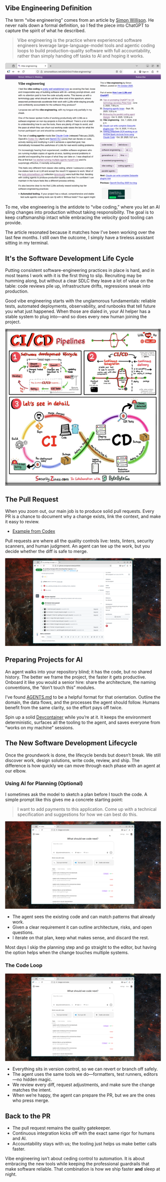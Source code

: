 ## Vibe Engineering Definition

The term “vibe engineering” comes from an article by [Simon Willison](https://simonwillison.net/2025/Oct/7/vibe-engineering/). He never nails down a formal definition, so I fed the piece into ChatGPT to capture the spirit of what he described.

> Vibe engineering is the practice where experienced software engineers leverage large-language-model tools and agentic coding loops to build production-quality software with full accountability, rather than simply handing off tasks to AI and hoping it works.

[![Screenshot of Simon Willison's article](vibe-engineering-blog-article.png)](https://simonwillison.net/2025/Oct/7/vibe-engineering/)

To me, vibe engineering is the antidote to “vibe coding,” where you let an AI sling changes into production without taking responsibility. The goal is to keep craftsmanship intact while embracing the velocity good tooling can provide.

The article resonated because it matches how I’ve been working over the last few months. I still own the outcome, I simply have a tireless assistant sitting in my terminal.

## It's the Software Development Life Cycle

Putting consistent software-engineering practices in place is hard, and in most teams I work with it is the first thing to slip. Recruiting may be humming along, but without a clear SDLC they leave a lot of value on the table: code reviews pile up, infrastructure drifts, regressions sneak into production.

Good vibe engineering starts with the unglamorous fundamentals: reliable tests, automated deployments, observability, and runbooks that tell future you what just happened. When those are dialed in, your AI helper has a stable system to plug into—and so does every new human joining the project.

![Dev Ops](ci-cd.jpg "Dev Ops")

## The Pull Request

When you zoom out, our main job is to produce solid pull requests. Every PR is a chance to document why a change exists, link the context, and make it easy to review.

- [Example from Codex](https://github.com/openai/codex/pull/5504)

Pull requests are where all the quality controls live: tests, linters, security scanners, and human judgment. An agent can tee up the work, but you decide whether the diff is safe to merge.

![Pull Request](pull-request.png "Pull Request")

## Preparing Projects for AI

An agent walks into your repository blind; it has the code, but no shared history. The better we frame the project, the faster it gets productive. Onboard it like you would a senior hire: share the architecture, the naming conventions, the “don’t touch this” modules.

I’ve found [AGENTS.md](https://agents.md/) to be a helpful format for that orientation. Outline the domain, the data flows, and the processes the agent should follow. Humans benefit from the same clarity, so the effort pays off twice.

Spin up a solid [Devcontainer](https://containers.dev/) while you’re at it. It keeps the environment deterministic, surfaces all the tooling to the agent, and saves everyone from “works on my machine” sessions.

## The New Software Development Lifecycle

Once the groundwork is done, the lifecycle bends but doesn’t break. We still discover work, design solutions, write code, review, and ship. The difference is how quickly we can move through each phase with an agent at our elbow.

### Using AI for Planning (Optional)

I sometimes ask the model to sketch a plan before I touch the code. A simple prompt like this gives me a concrete starting point:

> I want to add payments to this application. Come up with a technical specification and suggestions for how we can best do this.

![Codex planning](codex.png "Codex")

- The agent sees the existing code and can match patterns that already work.
- Given a clear requirement it can outline architecture, risks, and open questions.
- I iterate on that plan, keep what makes sense, and discard the rest.

Most days I skip the planning step and go straight to the editor, but having the option helps when the change touches multiple systems.

### The Code Loop

![Codex coding](codex.png "Codex")

- Everything sits in version control, so we can revert or branch off safely.
- The agent uses the same tools we do—formatters, test runners, editors—no hidden magic.
- We review every diff, request adjustments, and make sure the change matches the intent.
- When we’re happy, the agent can prepare the PR, but we are the ones who press merge.

## Back to the PR

- The pull request remains the quality gatekeeper.
- Continuous integration kicks off with the exact same rigor for humans and AI.
- Accountability stays with us; the tooling just helps us make better calls faster.

Vibe engineering isn’t about ceding control to automation. It is about embracing the new tools while keeping the professional guardrails that make software reliable. That combination is how we ship faster **and** sleep at night.
